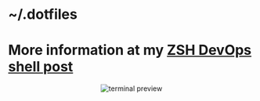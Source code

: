  ~/.dotfiles
===============================
# More information at my [ZSH DevOps shell post](https://dev.to/sinhouse/ponle-vitaminas-a-tu-shell-en-ubuntu-o-windows-3deo-temp-slug-4102694?preview=6740bf81cb4d38b54c0e2e7f5a83e465036622dc5407a8314a3dd5d3257d175788f28ec0b716ed2b96f08c959326f32bd5c68d939d5b4ad6a93917bc)
  
<p align="center">
  <img alt="terminal preview" src="https://raw.githubusercontent.com/daniruiz/dotfiles/master/Screenshots/terminal.png">
</p>
